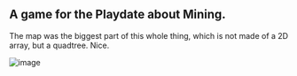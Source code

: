 ## A game for the Playdate about Mining.

The map was the biggest part of this whole thing, which is not made of a 2D array, but a quadtree. Nice.

![image](https://user-images.githubusercontent.com/45665232/196057921-8f2362e2-1786-40ad-8663-6f03244e5d20.png)
